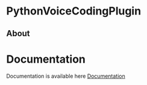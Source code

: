 # PythonVoiceCodingPlugin

## About

# Documentation

Documentation is available here [Documentation](doc/README.md)

